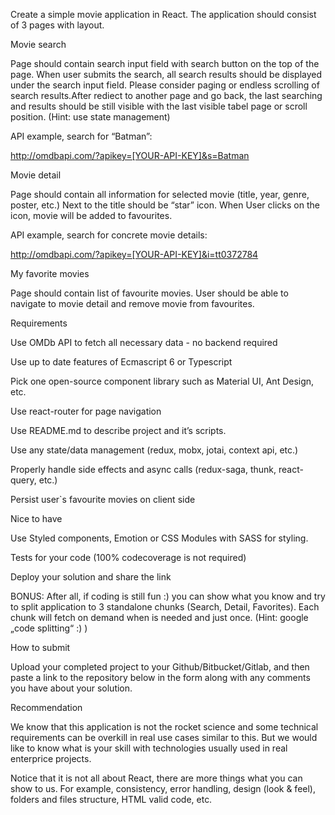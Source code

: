 Create a simple movie application in React. The application should consist of 3 pages with layout.

Movie search

Page should contain search input field with search button on the top of the page. When user submits the search, all search results should be displayed under the search input field. Please consider paging or endless scrolling of search results.After rediect to another page and go back, the last searching and results should be still visible with the last visible tabel page or scroll position. (Hint: use state management)

API example, search for “Batman”:

http://omdbapi.com/?apikey=[YOUR-API-KEY]&s=Batman

Movie detail

Page should contain all information for selected movie (title, year, genre, poster, etc.) Next to the title should be “star” icon. When User clicks on the icon, movie will be added to favourites.

API example, search for concrete movie details:

http://omdbapi.com/?apikey=[YOUR-API-KEY]&i=tt0372784

My favorite movies

Page should contain list of favourite movies. User should be able to navigate to movie detail and remove movie from favourites.

Requirements

Use OMDb API to fetch all necessary data - no backend required

Use up to date features of Ecmascript 6 or Typescript

Pick one open-source component library such as Material UI, Ant Design, etc.

Use react-router for page navigation

Use README.md to describe project and it’s scripts.

Use any state/data management (redux, mobx, jotai, context api, etc.)

Properly handle side effects and async calls (redux-saga, thunk, react-query, etc.)

Persist user`s favourite movies on client side

Nice to have

Use Styled components, Emotion or CSS Modules with SASS for styling.

Tests for your code (100% codecoverage is not required)

Deploy your solution and share the link

BONUS: After all, if coding is still fun :) you can show what you know and try to split application to 3 standalone chunks (Search, Detail, Favorites). Each chunk will fetch on demand when is needed and just once. (Hint: google „code splitting“ :) )

How to submit

Upload your completed project to your Github/Bitbucket/Gitlab, and then paste a link to the repository below in the form along with any comments you have about your solution.

Recommendation

We know that this application is not the rocket science and some technical requirements can be overkill in real use cases similar to this. But we would like to know what is your skill with technologies usually used in real enterprice projects.

Notice that it is not all about React, there are more things what you can show to us. For example, consistency, error handling, design (look & feel), folders and files structure, HTML valid code, etc.
